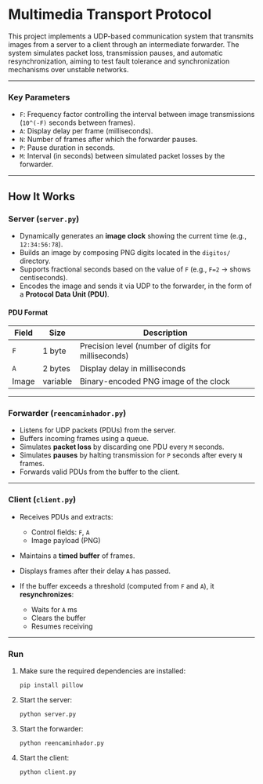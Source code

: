 # Multimedia Transport Protocol

This project implements a UDP-based communication system that transmits images from a server to a client through an intermediate forwarder. The system simulates packet loss, transmission pauses, and automatic resynchronization, aiming to test fault tolerance and synchronization mechanisms over unstable networks.

---

### Key Parameters

* `F`: Frequency factor controlling the interval between image transmissions (`10^(-F)` seconds between frames).
* `A`: Display delay per frame (milliseconds).
* `N`: Number of frames after which the forwarder pauses.
* `P`: Pause duration in seconds.
* `M`: Interval (in seconds) between simulated packet losses by the forwarder.

---

## How It Works

### Server (`server.py`)

* Dynamically generates an **image clock** showing the current time (e.g., `12:34:56:78`).
* Builds an image by composing PNG digits located in the `digitos/` directory.
* Supports fractional seconds based on the value of `F` (e.g., `F=2` → shows centiseconds).
* Encodes the image and sends it via UDP to the forwarder, in the form of a **Protocol Data Unit (PDU)**.

#### PDU Format

| Field | Size     | Description                                         |
| ----- | -------- | --------------------------------------------------- |
| `F`   | 1 byte   | Precision level (number of digits for milliseconds) |
| `A`   | 2 bytes  | Display delay in milliseconds                       |
| Image | variable | Binary-encoded PNG image of the clock               |

---

### Forwarder (`reencaminhador.py`)

* Listens for UDP packets (PDUs) from the server.
* Buffers incoming frames using a queue.
* Simulates **packet loss** by discarding one PDU every `M` seconds.
* Simulates **pauses** by halting transmission for `P` seconds after every `N` frames.
* Forwards valid PDUs from the buffer to the client.

---

### Client (`client.py`)

* Receives PDUs and extracts:

  * Control fields: `F`, `A`
  * Image payload (PNG)
* Maintains a **timed buffer** of frames.
* Displays frames after their delay `A` has passed.
* If the buffer exceeds a threshold (computed from `F` and `A`), it **resynchronizes**:

  * Waits for `A` ms
  * Clears the buffer
  * Resumes receiving

---

### Run

1. Make sure the required dependencies are installed:

   ```
   pip install pillow
   ```

2. Start the server:

   ```
   python server.py
   ```

3. Start the forwarder:

   ```
   python reencaminhador.py
   ```

4. Start the client:

   ```
   python client.py
   ```


